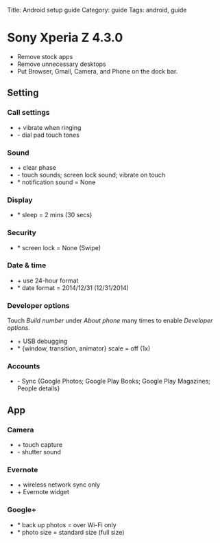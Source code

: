Title: Android setup guide
Category: guide
Tags: android, guide


# Sony Xperia Z 4.3.0

- Remove stock apps
- Remove unnecessary desktops
- Put Browser, Gmail, Camera, and Phone on the dock bar.

## Setting

### Call settings

- \+ vibrate when ringing
- \- dial pad touch tones


### Sound

- \+ clear phase
- \- touch sounds; screen lock sound; vibrate on touch
- \* notification sound = None

### Display


- \* sleep = 2 mins (30 secs)

### Security

- \* screen lock = None (Swipe)

### Date & time

- \+ use 24-hour format
- \* date format = 2014/12/31 (12/31/2014)

### Developer options

Touch *Build number* under *About phone* many times to enable *Developer options*.

- \+ USB debugging
- \* {window, transition, animator} scale = off (1x)

### Accounts

- \- Sync {Google Photos; Google Play Books; Google Play Magazines; People details}


## App

### Camera

- \+ touch capture
- \- shutter sound

### Evernote

- \+ wireless network sync only
- \+ Evernote widget

### Google+

- \* back up photos = over Wi-Fi only
- \* photo size = standard size (full size)
